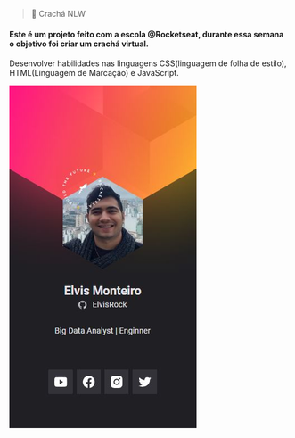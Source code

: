> 👔 Crachá NLW
#### Este é um projeto feito com a escola @**Rocketseat**, durante essa semana o objetivo foi criar um crachá virtual.
Desenvolver habilidades nas linguagens CSS(linguagem de folha de estilo), HTML(Linguagem de Marcação) e JavaScript.


![](print-cracha.PNG)

